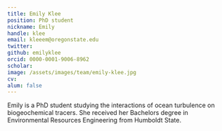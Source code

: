 ```yaml
---
title: Emily Klee
position: PhD student
nickname: Emily
handle: klee
email: kleeem@oregonstate.edu
twitter:
github: emilyklee
orcid: 0000-0001-9006-8962
scholar:
image: /assets/images/team/emily-klee.jpg
cv:
alum: false
---
```

Emily is a PhD student studying the interactions of ocean turbulence on biogeochemical tracers. She received her Bachelors degree in Environmental Resources Engineering from Humboldt State.


[Quarter 6, Linh Trung Ward, Thu Duc District, Ho Chi Minh City]: http://oregonstate.edu/
[Room A108, Block A, University of Information Technology, VNU-HCM]: http://mime.oregonstate.edu
